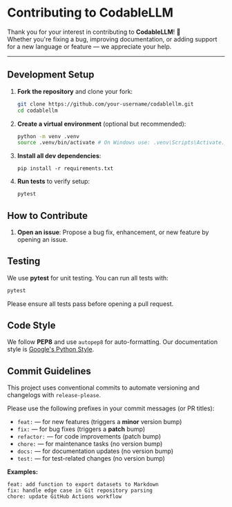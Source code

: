 # Contributing to CodableLLM

Thank you for your interest in contributing to **CodableLLM**! 🎉  
Whether you're fixing a bug, improving documentation, or adding support for a new language or feature — we appreciate your help.

---

## Development Setup

1. **Fork the repository** and clone your fork:

    ```bash
    git clone https://github.com/your-username/codablellm.git
    cd codablellm
    ```

2. **Create a virtual environment** (optional but recommended):

    ```bash
    python -m venv .venv
    source .venv/bin/activate # On Windows use: .venv\Scripts\Activate.ps1
    ```

3. **Install all dev dependencies**:

    ```
    pip install -r requirements.txt
    ```

4. **Run tests** to verify setup:

    ```bash
    pytest
    ```

## How to Contribute

1. **Open an issue**: Propose a bug fix, enhancement, or new feature by opening an issue.

## Testing

We use **pytest** for unit testing. You can run all tests with:

```bash
pytest
```

Please ensure all tests pass before opening a pull request.

## Code Style

We follow **PEP8** and use `autopep8` for auto-formatting. Our documentation style is [Google's Python Style](https://google.github.io/styleguide/pyguide.html).

## Commit Guidelines

This project uses conventional commits to automate versioning and changelogs with `release-please`.

Please use the following prefixes in your commit messages (or PR titles):

- `feat:` — for new features (triggers a **minor** version bump)
- `fix:` — for bug fixes (triggers a **patch** bump)
- `refactor:` — for code improvements (patch bump)
- `chore:` — for maintenance tasks (no version bump)
- `docs:` — for documentation updates (no version bump)
- `test:` — for test-related changes (no version bump)

**Examples:**

```
feat: add function to export datasets to Markdown
fix: handle edge case in Git repository parsing
chore: update GitHub Actions workflow
```